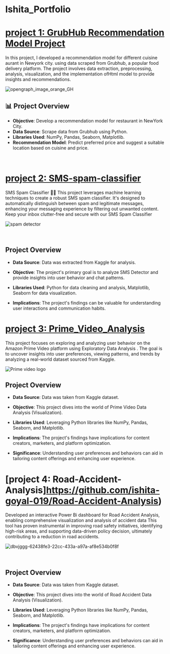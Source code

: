 # Ishita_Portfolio

# [project 1: GrubHub Recommendation Model Project](https://github.com/ishita-goyal-019/Grubhub_Recommendtion_Model)

In this project, I developed a recommendation model for different cuisine aurant in Newyork city.
using data scraped from Grubhub, a popular food delivery platform. The project involves data extraction, preprocessing, analysis, 
visualization, and the implementation ofHtml model to provide insights and recommendations.

![opengraph_image_orange_GH](https://github.com/ishita-goyal-019/Grubhub_Recommendtion_Model/assets/145800141/ad6424b3-a52e-459f-a4d2-8c33746676cf%20spaces.png)

## 📊 Project Overview

- **Objective**: Develop a recommendation model for restaurant in NewYork City.
- **Data Source**: Scrape data from Grubhub using Python.
- **Libraries Used**: NumPy, Pandas, Seaborn, Matplotlib.
- **Recommendation Model**: Predict preferred price and suggest a suitable location based on cuisine and price.

<br>

# [project 2: SMS-spam-classifier](https://github.com/ishita-goyal-019/SMS-spam-classifier)

SMS Spam Classifier 📱🚫 This project leverages machine learning techniques to create a robust SMS spam classifier. It's designed to automatically distinguish between spam and legitimate messages, enhancing your messaging experience by filtering out unwanted content. Keep your inbox clutter-free and secure with our SMS Spam Classifier

![spam detector](https://github.com/ishita-goyal-019/SMS-spam-classifier/assets/145800141/b7775b3b-533d-44c2-90b4-0035b2eab436)

<br>

## Project Overview

- **Data Source**: Data was extracted from Kaggle for analysis.

- **Objective**: The project's primary goal is to analyze SMS Detector and provide insights into user behavior and chat patterns.

- **Libraries Used**: Python for data cleaning and analysis, Matplotlib, Seaborn for data visualization.

- **Implications**: The project's findings can be valuable for understanding user interactions and communication habits.

# [project 3: Prime_Video_Analysis](https://github.com/ishita-goyal-019/Prime_Video_Analysis)

This project focuses on exploring and analyzing user behavior on the Amazon Prime Video platform using Exploratory Data Analysis . The goal is to uncover insights into user preferences, viewing patterns, and trends by analyzing a real-world dataset sourced from Kaggle.


![Prime video logo](https://github.com/ishita-goyal-019/Prime_Video_Analysis/assets/145800141/3e0c7b6e-749e-4354-879a-5156dcd4e9b8)


## Project Overview

- **Data Source**: Data was taken from Kaggle dataset.

- **Objective**: This project dives into the world of Prime Video  Data Analysis (Visualization).

- **Libraries Used**: Leveraging Python libraries like NumPy, Pandas, Seaborn, and Matplotlib.

- **Implications**: The project's findings have implications for content creators, marketers, and platform optimization.

- **Significance**: Understanding user preferences and behaviors can aid in tailoring content offerings and enhancing user experience.

# [project 4: Road-Accident-Analysis]https://github.com/ishita-goyal-019/Road-Accident-Analysis)

Developed an interactive Power Bi dashboard for Road Accident Analysis, enabling comprehensive visualization and analysis of accident data This tool has proven instrumental in improving road safety initiatives, identifying high-risk areas, and supporting data-driven policy decision, ultimately contributing to a reduction in road accidents.


![dbvjggg-62438fe3-22cc-433a-a97a-af8e534b0f8f](https://github.com/ishita-goyal-019/Road-Accident-Analysis/assets/145800141/d59d3bd4-257e-4354-86a5-07c7be0b660d)

<br>

## Project Overview

- **Data Source**: Data was taken from Kaggle dataset.

- **Objective**: This project dives into the world of Road Accident Data Analysis (Visualization).

- **Libraries Used**: Leveraging Python libraries like NumPy, Pandas, Seaborn, and Matplotlib.

- **Implications**: The project's findings have implications for content creators, marketers, and platform optimization.

- **Significance**: Understanding user preferences and behaviors can aid in tailoring content offerings and enhancing user experience.
